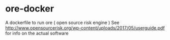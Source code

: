 # ore-docker
A dockerfile to run ore ( open source risk engine )
See http://www.opensourcerisk.org/wp-content/uploads/2017/05/userguide.pdf for info on the actual software
